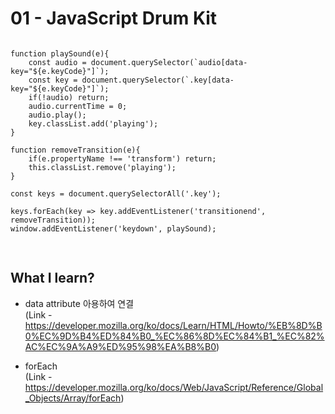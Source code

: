 # 01 - JavaScript Drum Kit

<pre>
<code>
function playSound(e){
    const audio = document.querySelector(`audio[data-key="${e.keyCode}"]`);
    const key = document.querySelector(`.key[data-key="${e.keyCode}"]`);
    if(!audio) return;
    audio.currentTime = 0;
    audio.play();
    key.classList.add('playing');
}

function removeTransition(e){
    if(e.propertyName !== 'transform') return;
    this.classList.remove('playing');
}

const keys = document.querySelectorAll('.key');

keys.forEach(key => key.addEventListener('transitionend', removeTransition));
window.addEventListener('keydown', playSound);

</code>
</pre>

## What I learn?
- data attribute 아용하여 연결 <br>
(Link -https://developer.mozilla.org/ko/docs/Learn/HTML/Howto/%EB%8D%B0%EC%9D%B4%ED%84%B0_%EC%86%8D%EC%84%B1_%EC%82%AC%EC%9A%A9%ED%95%98%EA%B8%B0)

- forEach <br>
(Link - https://developer.mozilla.org/ko/docs/Web/JavaScript/Reference/Global_Objects/Array/forEach)
